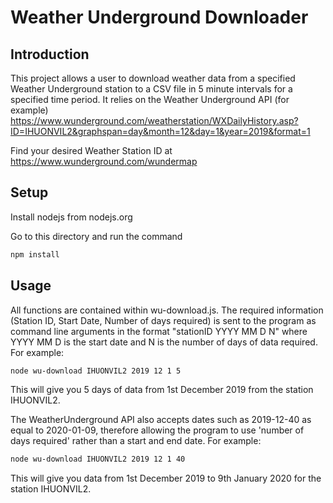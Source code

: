 # Weather Underground Downloader

## Introduction

This project allows a user to download weather data from a specified Weather Underground station to a CSV file in 5 minute intervals for a specified time period.  It relies on the Weather Underground API (for example) https://www.wunderground.com/weatherstation/WXDailyHistory.asp?ID=IHUONVIL2&graphspan=day&month=12&day=1&year=2019&format=1

Find your desired Weather Station ID at https://www.wunderground.com/wundermap

## Setup

Install nodejs from nodejs.org

Go to this directory and run the command

```sh
npm install
```

## Usage
All functions are contained within wu-download.js.  The required information (Station ID, Start Date, Number of days required) is sent to the program as command line arguments in the format "stationID YYYY MM D N" where YYYY MM D is the start date and N is the number of days of data required. For example:

```sh
node wu-download IHUONVIL2 2019 12 1 5
```

This will give you 5 days of data from 1st December 2019 from the station IHUONVIL2.

The WeatherUnderground API also accepts dates such as 2019-12-40 as equal to 2020-01-09, therefore allowing the program to use 'number of days required' rather than a start and end date.  For example:

```sh
node wu-download IHUONVIL2 2019 12 1 40
```
This will give you data from 1st December 2019 to 9th January 2020 for the station IHUONVIL2.
